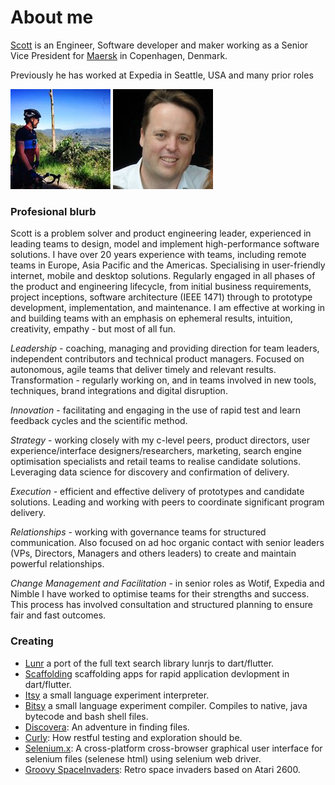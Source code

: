 # About me

[Scott](https://www.linkedin.com/in/scottjhorn) is an Engineer, Software developer and maker working as a Senior Vice President for [Maersk](http://maersk.com) in Copenhagen, Denmark. 

Previously he has worked at Expedia in Seattle, USA and many prior roles 

![Scott on Mt Nebo picture](img/nebo.jpeg "Looking out of Mt Nebo")
![Scott's profile image](img/profile.jpg "Scott's profile image")

### Profesional blurb

Scott is a problem solver and product engineering leader, experienced in leading teams to design, model and implement high-performance software solutions. I have over 20 years experience with teams, including remote teams in Europe, Asia Pacific and the Americas. Specialising in user-friendly internet, mobile and desktop solutions. Regularly engaged in all phases of the product and engineering lifecycle, from initial business requirements, project inceptions, software architecture (IEEE 1471) through to prototype development, implementation, and maintenance. I am effective at working in and building teams with an emphasis on ephemeral results, intuition, creativity, empathy - but most of all fun.

*Leadership* - coaching, managing and providing direction for team leaders, independent contributors and technical product managers. Focused on autonomous, agile teams that deliver timely and relevant results.
Transformation - regularly working on, and in teams involved in new tools, techniques, brand integrations and digital disruption.

*Innovation* - facilitating and engaging in the use of rapid test and learn feedback cycles and the scientific method.

*Strategy* - working closely with my c-level peers, product directors, user experience/interface designers/researchers, marketing, search engine optimisation specialists and retail teams to realise candidate solutions. Leveraging data science for discovery and confirmation of delivery.

*Execution* - efficient and effective delivery of prototypes and candidate solutions. Leading and working with peers to coordinate significant program delivery.

*Relationships* - working with governance teams for structured communication. Also focused on ad hoc organic contact with senior leaders (VPs, Directors, Managers and others leaders) to create and maintain powerful relationships.

*Change Management and Facilitation* - in senior roles as Wotif, Expedia and Nimble I have worked to optimise teams for their strengths and success. This process has involved consultation and structured planning to ensure fair and fast outcomes.


### Creating

* [Lunr](https://lunr.hornmicro.com) a port of the full text search library lunrjs to dart/flutter.
* [Scaffolding](https://scaffoldinghub.dev/) scaffolding apps for rapid application devlopment in dart/flutter.
* [Itsy](https://github.com/sjhorn/itsy-lang) a small language experiment interpreter.
* [Bitsy](https://github.com/sjhorn/bitsy-lang) a small language experiment compiler. Compiles to native, java bytecode and bash shell files.
* [Discovera](https://github.com/sjhorn/discovera): An adventure in finding files.
* [Curly](https://github.com/sjhorn/curly): How restful testing and exploration should be.
* [Selenium.x](https://github.com/sjhorn/selenium.x): A cross-platform cross-browser graphical user interface for selenium files (selenese html) using selenium web driver.
* [Groovy SpaceInvaders](https://github.com/sjhorn/SpaceInvaders): Retro space invaders based on Atari 2600.                        



